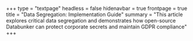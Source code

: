 +++
type = "textpage"
headless = false
hidenavbar = true
frontpage = true
title = "Data Segregation: Implementation Guide"
summary = "This article explores critical data segregation and demonstrates how open-source Databunker can protect corporate secrets and maintain GDPR compliance"
+++
